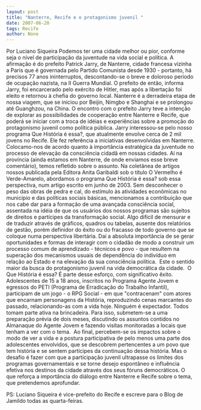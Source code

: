 ```yaml
---
layout: post
title: "Nanterre, Recife e o protagonismo juvenil "
date: 2007-06-20
tags: Recife
author: None
---
```

Por Luciano Siqueira
Podemos ter uma cidade melhor ou pior, conforme seja o n&iacute;vel de participa&ccedil;&atilde;o da juventude na vida social e pol&iacute;tica.
A afirma&ccedil;&atilde;o &eacute; do prefeito Patrick Jarry, de Nanterre, cidade francesa vizinha a Paris que &eacute; governada pelo Partido Comunista desde 1930 - portanto, h&aacute; precisos 77 anos ininterruptos, descontando-se o breve e doloroso per&iacute;odo de ocupa&ccedil;&atilde;o nazista, na II Guerra Mundial. O prefeito de ent&atilde;o, informa Jarry, foi encarcerado pelo ex&eacute;rcito de Hitler, mas ap&oacute;s a liberta&ccedil;&atilde;o foi eleito e retornou &agrave; chefia do governo local.
Nanterre &eacute; a derradeira etapa de nossa viagem, que se iniciou por Beijin, Nimgbo e Shanghai e se prolongou at&eacute; Guanghzou, na China. O encontro com o prefeito Jarry teve a inten&ccedil;&atilde;o de explorar as possibilidades de coopera&ccedil;&atilde;o entre Nanterre e Recife, que poder&aacute; se iniciar com a troca de id&eacute;ias e experi&ecirc;ncias sobre a promo&ccedil;&atilde;o do protagonismo juvenil como pol&iacute;tica p&uacute;blica.
Jarry interessou-se pelo nosso programa Que Hist&oacute;ria &eacute; essa?, que atualmente envolve cerca de 2 mil jovens no Recife. Ele fez refer&ecirc;ncia a iniciativas desenvolvidas em Nanterre. Colocamo-nos de acordo quanto &agrave; import&acirc;ncia estrat&eacute;gica da juventude no processo de eleva&ccedil;&atilde;o da consci&ecirc;ncia cidad&atilde; em nossas cidades. 
A&iacute; na prov&iacute;ncia (ainda estamos em Nanterre, de onde enviamos esse breve coment&aacute;rio), temos refletido sobre o assunto. Na colet&acirc;nea de artigos nossos publicada pela Editora Anita Garibaldi sob o t&iacute;tulo O Vermelho &eacute; Verde-Amarelo, abordamos o programa Que Hist&oacute;ria &eacute; essa? sob essa perspectiva, num artigo escrito em junho de 2003. Sem desconhecer o peso das obras de pedra e cal, do est&iacute;mulo &agrave;s atividades econ&ocirc;micas no munic&iacute;pio e das pol&iacute;ticas sociais b&aacute;sicas, mencionamos a contribui&ccedil;&atilde;o que nos cabe dar para a forma&ccedil;&atilde;o de uma avan&ccedil;ada consci&ecirc;ncia social, assentada na id&eacute;ia de que os usu&aacute;rios dos nossos programas s&atilde;o sujeitos de direitos e part&iacute;cipes da transforma&ccedil;&atilde;o social. 
Algo dif&iacute;cil de mensurar e de traduzir atrav&eacute;s de gr&aacute;ficos, quadros ou tabelas, ausente dos relat&oacute;rios de gest&atilde;o, por&eacute;m definidor do &ecirc;xito ou do fracasso de todo governo que se coloque numa perspectiva libert&aacute;ria. Da&iacute; a absoluta import&acirc;ncia de se gerar oportunidades e formas de interagir com o cidad&atilde;o de modo a construir um processo comum de aprendizado - t&eacute;cnicos e povo - que resultem na supera&ccedil;&atilde;o dos mecanismos usuais de depend&ecirc;ncia do indiv&iacute;duo em rela&ccedil;&atilde;o ao Estado e na eleva&ccedil;&atilde;o da sua consci&ecirc;ncia pol&iacute;tica.&nbsp; Este o sentido maior da busca do protagonismo juvenil na vida democr&aacute;tica da cidade.&nbsp; 
O Que Hist&oacute;ria &eacute; essa? &Eacute; parte desse esfor&ccedil;o, com significativo &ecirc;xito.&nbsp; Adolescentes de 15 a 18 anos, inscritos no Programa Agente Jovem e egressos do PETI (Programa de Erradica&ccedil;&atilde;o do Trabalho Infantil), participam de um jogo - o RPG Social - em que &quot;contracenam&quot; com atores que encarnam personagens da Hist&oacute;ria, reproduzindo cenas marcantes do passado, relacionando-as com a vida hoje. Ningu&eacute;m &eacute; expectador.
Todos tomam parte ativa na brincadeira. Para isso, submetem-se a uma prepara&ccedil;&atilde;o pr&eacute;via de dois meses, discutindo os assuntos contidos no Almanaque do Agente Jovem e fazendo visitas monitoradas a locais que tenham a ver com o tema.&nbsp; 
Ao final, percebem-se os impactos sobre o modo de ver a vida e a postura participativa de pelo menos uma parte dos adolescentes envolvidos, que se descobrem pertencentes a um povo que tem hist&oacute;ria e se sentem part&iacute;cipes da continua&ccedil;&atilde;o dessa hist&oacute;ria. 
Mas o desafio &eacute; fazer com que a participa&ccedil;&atilde;o juvenil ultrapasse os limites dos programas governamentais e se torne desejo espont&acirc;neo e influ&ecirc;ncia efetiva nos destinos da cidade atrav&eacute;s dos seus f&oacute;runs democr&aacute;ticos. O que refor&ccedil;a a import&acirc;ncia do di&aacute;logo entre Nanterre e Recife sobre o tema, que pretendemos aprofundar. 

PS: Luciano Siqueira &eacute; vice-prefeito do Recife e escreve para o Blog de Jamildo todas as quarta-feiras. 